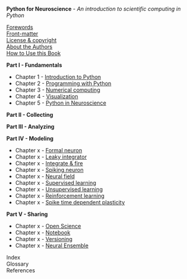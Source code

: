 **Python for Neuroscience** - *An introduction to scientific computing in Python*  

[Forewords]()  
[Front-matter]()  
[License & copyright]()  
[About the Authors]()  
[How to Use this Book]()  

**Part I - Fundamentals**

* Chapter 1 - [Introduction to Python]()
* Chapter 2 - [Programming with Python]()
* Chapter 3 - [Numerical computing]()
* Chapter 4 - [Visualization]()
* Chapter 5 - [Python in Neuroscience]()

**Part II - Collecting**

**Part III - Analyzing**

**Part IV - Modeling**

* Chapter x - [Formal neuron]()
* Chapter x - [Leaky integrator]()
* Chapter x - [Integrate & fire]()
* Chapter x - [Spiking neuron]()
* Chapter x - [Neural field]()
* Chapter x - [Supervised learning]()
* Chapter x - [Unsupervised learning]()
* Chapter x - [Reinforcement learning]()
* Chapter x - [Spike time dependent plasticity]()

**Part V - Sharing**

* Chapter x - [Open Science]()
* Chapter x - [Notebook]()
* Chapter x - [Versioning]()
* Chapter x - [Neural Ensemble]()

Index  
Glossary  
References  
